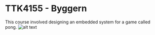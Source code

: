 # TTK4155 - Byggern
This course involved designing an embedded system for a game called pong.
![alt text](https://raw.githubusercontent.com/meskedal/Resources/master/pong.png)
